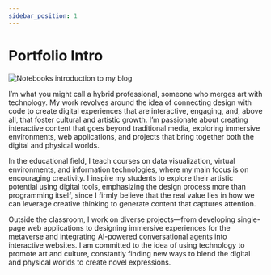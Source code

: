 ```yaml
---
sidebar_position: 1
---
```


# Portfolio Intro

![Notebooks introduction to my blog](https://cdn.masto.host/mastodonart/media_attachments/files/113/394/002/335/520/215/original/7f4b0c9419bf325c.jpg)

I’m what you might call a hybrid professional, someone who merges art with technology. My work revolves around the idea of connecting design with code to create digital experiences that are interactive, engaging, and, above all, that foster cultural and artistic growth. I’m passionate about creating interactive content that goes beyond traditional media, exploring immersive environments, web applications, and projects that bring together both the digital and physical worlds.

In the educational field, I teach courses on data visualization, virtual environments, and information technologies, where my main focus is on encouraging creativity. I inspire my students to explore their artistic potential using digital tools, emphasizing the design process more than programming itself, since I firmly believe that the real value lies in how we can leverage creative thinking to generate content that captures attention.

Outside the classroom, I work on diverse projects—from developing single-page web applications to designing immersive experiences for the metaverse and integrating AI-powered conversational agents into interactive websites. I am committed to the idea of using technology to promote art and culture, constantly finding new ways to blend the digital and physical worlds to create novel expressions.